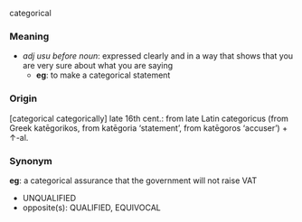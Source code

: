 categorical
### Meaning
+ _adj usu before noun_: expressed clearly and in a way that shows that you are very sure about what you are saying
	+ __eg__: to make a categorical statement

### Origin

[categorical categorically] late 16th cent.: from late Latin categoricus (from Greek katēgorikos, from katēgoria ‘statement’, from katēgoros ‘accuser’) + ↑-al.

### Synonym

__eg__: a categorical assurance that the government will not raise VAT 

+ UNQUALIFIED
+ opposite(s): QUALIFIED, EQUIVOCAL


